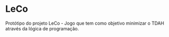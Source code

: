# LeCo

Protótipo do projeto LeCo - Jogo que tem como objetivo minimizar o TDAH através da lógica de programação.
